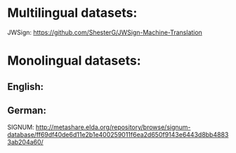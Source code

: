 
# Multilingual datasets:

JWSign: https://github.com/ShesterG/JWSign-Machine-Translation


# Monolingual datasets:
## English:

## German:

SIGNUM: http://metashare.elda.org/repository/browse/signum-database/ff69df40de6d11e2b1e400259011f6ea2d650f9143e6443d8bb48833ab204a60/
